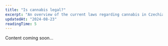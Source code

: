 ```yaml
---
title: "Is cannabis legal?"
excerpt: "An overview of the current laws regarding cannabis in Czechia."
updatedAt: "2024-08-23"
readingTime: 5
---
```


Content coming soon...
